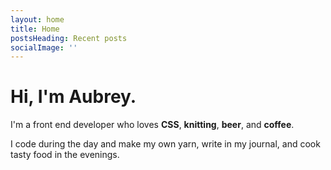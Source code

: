 ```yaml
---
layout: home
title: Home
postsHeading: Recent posts
socialImage: ''
---
```


# Hi, I'm **Aubrey**.

I'm a front end developer who loves **CSS**, **knitting**, **beer**, and **coffee**.

I code during the day and make my own yarn, write in my journal, and cook tasty food in the evenings.

